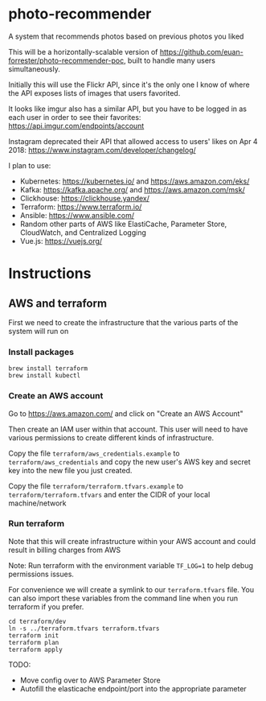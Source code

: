 # photo-recommender
A system that recommends photos based on previous photos you liked

This will be a horizontally-scalable version of https://github.com/euan-forrester/photo-recommender-poc, built to handle many users simultaneously.

Initially this will use the Flickr API, since it's the only one I know of where the API exposes lists of images that users favorited.

It looks like imgur also has a similar API, but you have to be logged in as each user in order to see their favorites: https://api.imgur.com/endpoints/account

Instagram deprecated their API that allowed access to users' likes on Apr 4 2018: https://www.instagram.com/developer/changelog/

I plan to use:
- Kubernetes: https://kubernetes.io/ and https://aws.amazon.com/eks/ 
- Kafka: https://kafka.apache.org/ and https://aws.amazon.com/msk/
- Clickhouse: https://clickhouse.yandex/
- Terraform: https://www.terraform.io/
- Ansible: https://www.ansible.com/
- Random other parts of AWS like ElastiCache, Parameter Store, CloudWatch, and Centralized Logging
- Vue.js: https://vuejs.org/

# Instructions

## AWS and terraform

First we need to create the infrastructure that the various parts of the system will run on

### Install packages

```
brew install terraform
brew install kubectl
```

### Create an AWS account

Go to https://aws.amazon.com/ and click on "Create an AWS Account"

Then create an IAM user within that account. This user will need to have various permissions to create different kinds of infrastructure.

Copy the file `terraform/aws_credentials.example` to `terraform/aws_credentials` and copy the new user's AWS key and secret key into the new file you just created.

Copy the file `terraform/terraform.tfvars.example` to `terraform/terraform.tfvars` and enter the CIDR of your local machine/network

### Run terraform

Note that this will create infrastructure within your AWS account and could result in billing charges from AWS

Note: Run terraform with the environment variable `TF_LOG=1` to help debug permissions issues.

For convenience we will create a symlink to our `terraform.tfvars` file. You can also import these variables from the command line when you run terraform if you prefer.

```
cd terraform/dev
ln -s ../terraform.tfvars terraform.tfvars
terraform init
terraform plan
terraform apply
```

TODO:

- Move config over to AWS Parameter Store
- Autofill the elasticache endpoint/port into the appropriate parameter
